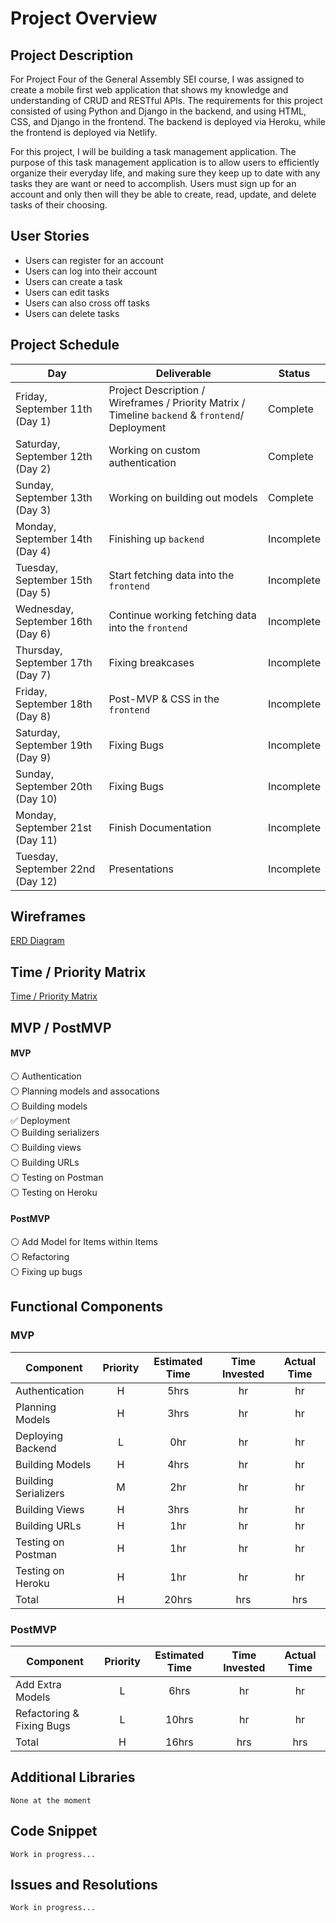 # Project Overview

## Project Description

For Project Four of the General Assembly SEI course, I was assigned to create a mobile first web application that shows my knowledge and understanding of CRUD and RESTful APIs. The requirements for this project consisted of using Python and Django in the backend, and using HTML, CSS, and Django in the frontend. The backend is deployed via Heroku, while the frontend is deployed via Netlify.

For this project, I will be building a task management application. The purpose of this task management application is to allow users to efficiently organize their everyday life, and making sure they keep up to date with any tasks they are want or need to accomplish. Users must sign up for an account and only then will they be able to create, read, update, and delete tasks of their choosing.

## User Stories

- Users can register for an account
- Users can log into their account
- Users can create a task
- Users can edit tasks
- Users can also cross off tasks
- Users can delete tasks

## Project Schedule

|  Day | Deliverable | Status
|---|---| ---|
|Friday, September 11th (Day 1)| Project Description / Wireframes / Priority Matrix / Timeline `backend` & `frontend`/ Deployment | Complete
|Saturday, September 12th (Day 2)| Working on custom authentication | Complete
|Sunday, September 13th (Day 3)| Working on building out models | Complete
|Monday, September 14th (Day 4)| Finishing up `backend` | Incomplete
|Tuesday, September 15th (Day 5)| Start fetching data into the `frontend` | Incomplete
|Wednesday, September 16th (Day 6)| Continue working fetching data into the `frontend` | Incomplete
|Thursday, September 17th (Day 7)| Fixing breakcases| Incomplete
|Friday, September 18th (Day 8)| Post-MVP & CSS in the `frontend` | Incomplete
|Saturday, September 19th (Day 9)| Fixing Bugs | Incomplete
|Sunday, September 20th (Day 10)| Fixing Bugs | Incomplete
|Monday, September 21st (Day 11)| Finish Documentation | Incomplete
|Tuesday, September 22nd (Day 12)| Presentations | Incomplete

## Wireframes

[ERD Diagram](https://res.cloudinary.com/dpggcudix/image/upload/v1600042886/Screen_Shot_2020-09-13_at_8.20.53_PM_rfxpov.png)


## Time / Priority Matrix 

[Time / Priority Matrix](https://res.cloudinary.com/dpggcudix/image/upload/v1599916281/Screen_Shot_2020-09-12_at_9.11.00_AM_wi34s0.png)

## MVP / PostMVP

#### MVP 

:white_circle: Authentication <br>
:white_circle: Planning models and assocations <br>
:white_circle: Building models <br>
:white_check_mark: Deployment <br>
:white_circle: Building serializers  <br>
:white_circle: Building views <br>
:white_circle: Building URLs <br>
:white_circle: Testing on Postman <br>
:white_circle: Testing on Heroku <br>

#### PostMVP 

:white_circle: Add Model for Items within Items <br>
:white_circle: Refactoring <br>
:white_circle: Fixing up bugs <br>

## Functional Components

### MVP
| Component | Priority | Estimated Time | Time Invested | Actual Time |
| --- | :---: |  :---: | :---: | :---: |
| Authentication | H | 5hrs | hr | hr|
| Planning Models | H | 3hrs | hr | hr|
| Deploying Backend | L | 0hr | hr | hr|
| Building Models | H | 4hrs | hr | hr |
| Building Serializers | M | 2hr | hr | hr|
| Building Views | H | 3hrs | hr | hr |
| Building URLs | H | 1hr | hr | hr |
| Testing on Postman | H | 1hr | hr | hr |
| Testing on Heroku | H | 1hr | hr | hr |
| Total | H | 20hrs| hrs | hrs |

### PostMVP
| Component | Priority | Estimated Time | Time Invested | Actual Time |
| --- | :---: |  :---: | :---: | :---: |
| Add Extra Models | L | 6hrs | hr | hr|
| Refactoring & Fixing Bugs | L | 10hrs | hr | hr|
| Total | H | 16hrs| hrs | hrs |

## Additional Libraries

```
None at the moment
```

## Code Snippet

```
Work in progress...
```

## Issues and Resolutions

```
Work in progress...
```